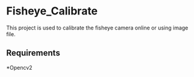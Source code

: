 # Fisheye_Calibrate

This project is used to calibrate the fisheye camera online or using image file.

## Requirements
*Opencv2

